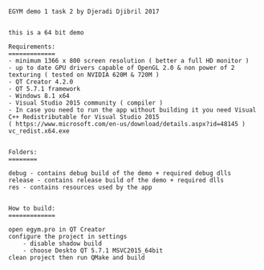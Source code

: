 
	EGYM demo 1 task 2 by Djeradi Djibril 2017


	this is a 64 bit demo

	Requirements:
	=============
	- minimum 1366 x 800 screen resolution ( better a full HD monitor )
	- up to date GPU drivers capable of OpenGL 2.0 & non power of 2 texturing ( tested on NVIDIA 620M & 720M )
	- QT Creator 4.2.0
	- QT 5.7.1 framework
	- Windows 8.1 x64
	- Visual Studio 2015 community ( compiler )
	- In case you need to run the app without building it you need Visual C++ Redistributable for Visual Studio 2015 
	( https://www.microsoft.com/en-us/download/details.aspx?id=48145 )
	vc_redist.x64.exe


	Folders:
	========
	
	debug - contains debug build of the demo + required debug dlls
	release - contains release build of the demo + required dlls
	res - contains resources used by the app


	How to build:
	=============
	
	open egym.pro in QT Creator
	configure the project in settings 
	    - disable shadow build
	    - choose Deskto QT 5.7.1 MSVC2015_64bit   
	clean project then run QMake and build
